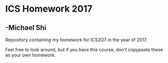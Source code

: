 ICS Homework 2017
==================
-Michael Shi
------------------
Repository containing my homework for ICS2O7 in the year of 2017.

Feel free to look around, but if you have this course, don't copypaste these as your own homework.

